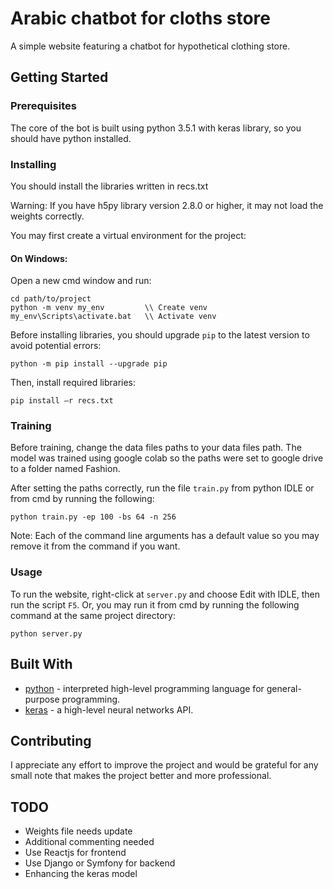 # Arabic chatbot for cloths store

A simple website featuring a chatbot for hypothetical clothing store.

## Getting Started

### Prerequisites

The core of the bot is built using python 3.5.1 with keras library, so you should have python installed.


### Installing

You should install the libraries written in recs.txt

Warning: If you have h5py library version 2.8.0 or higher, it may not load the weights correctly.

You may first create a virtual environment for the project:

#### On Windows:

Open a new cmd window and run:

```
cd path/to/project
python -m venv my_env         \\ Create venv
my_env\Scripts\activate.bat   \\ Activate venv
```

Before installing libraries, you should upgrade ```pip``` to the latest version to avoid potential errors:

```
python -m pip install --upgrade pip
```

Then, install required libraries:

```
pip install –r recs.txt
```


### Training

Before training, change the data files paths to your data files path. The model was trained using google colab so the paths were set
to google drive to a folder named Fashion.

After setting the paths correctly, run the file ```train.py``` from python IDLE or from cmd by running the following:

``` python train.py -ep 100 -bs 64 -n 256 ```

Note: Each of the command line arguments has a default value so you may remove it from the command if you want.

### Usage

To run the website, right-click at ```server.py```  and choose Edit with IDLE, then run the script ```F5```.
Or, you may run it from cmd by running the following command at the same project directory:

```
python server.py
```


## Built With

* [python]( https://www.python.org/) - interpreted high-level programming language for general-purpose programming.
* [keras]( https://keras.io/) - a high-level neural networks API.


## Contributing

I appreciate any effort to improve the project and would be grateful for any small note that makes the project better and more professional.


## TODO

* Weights file needs update
* Additional commenting needed
* Use Reactjs for frontend
* Use Django or Symfony for backend
* Enhancing the keras model

